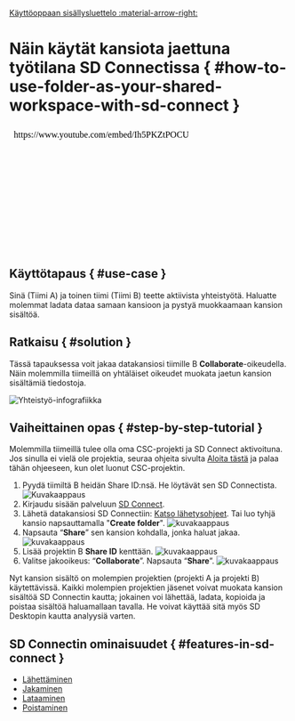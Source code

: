 [Käyttöoppaan sisällysluettelo :material-arrow-right:](sd-services-toc.md)

# Näin käytät kansiota jaettuna työtilana SD Connectissa { #how-to-use-folder-as-your-shared-workspace-with-sd-connect }

<iframe width="400" height="225" srcdoc="https://www.youtube.com/embed/Ih5PKZtPOCU" title="Introducing CSC Sensitive Data Services" frameborder="0" allow="accelerometer; autoplay; clipboard-write; encrypted-media; gyroscope; picture-in-picture; web-share" allowfullscreen></iframe>


## Käyttötapaus { #use-case }

Sinä (Tiimi A) ja toinen tiimi (Tiimi B) teette aktiivista yhteistyötä. Haluatte molemmat ladata dataa samaan kansioon ja pystyä muokkaamaan kansion sisältöä.

## Ratkaisu { #solution }

Tässä tapauksessa voit jakaa datakansiosi tiimille B **Collaborate**-oikeudella. Näin molemmilla tiimeillä on yhtäläiset oikeudet muokata jaetun kansion sisältämiä tiedostoja.

![Yhteistyö-infografiikka](https://a3s.fi/docs-files/sensitive-data/SD_Connect/UseCase_Collaborate.png)



## Vaiheittainen opas { #step-by-step-tutorial }

Molemmilla tiimeillä tulee olla oma CSC-projekti ja SD Connect aktivoituna. Jos sinulla ei vielä ole projektia, seuraa ohjeita sivulta [Aloita tästä](sd-access.md) ja palaa tähän ohjeeseen, kun olet luonut CSC-projektin.

1. Pyydä tiimiltä B heidän Share ID:nsä. He löytävät sen SD Connectista.
![Kuvakaappaus](https://a3s.fi/docs-files/sensitive-data/SD_Connect/UseCase_ShareID.png)
2. Kirjaudu sisään palveluun [SD Connect](./sd-connect-login.md).
3. Lähetä datakansiosi SD Connectiin: [Katso lähetysohjeet](./sd-connect-upload.md). Tai luo tyhjä kansio napsauttamalla "**Create folder**".
![kuvakaappaus](https://a3s.fi/docs-files/sensitive-data/SD_Connect/UseCase_CreateFolder.png)
4. Napsauta “**Share**” sen kansion kohdalla, jonka haluat jakaa.
![kuvakaappaus](https://a3s.fi/docs-files/sensitive-data/SD_Connect/UseCase_ShareButton.png)
5. Lisää projektin B **Share ID** kenttään.
![kuvakaappaus](https://a3s.fi/docs-files/sensitive-data/SD_Connect/UseCase_AddShareID.png)
6. Valitse jakooikeus: “**Collaborate**”. Napsauta “**Share**”.
![kuvakaappaus](https://a3s.fi/docs-files/sensitive-data/SD_Connect/UseCase_SelectPermission.png)

Nyt kansion sisältö on molempien projektien (projekti A ja projekti B) käytettävissä. Kaikki molempien projektien jäsenet voivat muokata kansion sisältöä SD Connectin kautta; jokainen voi lähettää, ladata, kopioida ja poistaa sisältöä haluamallaan tavalla. He voivat käyttää sitä myös SD Desktopin kautta analyysiä varten.

## SD Connectin ominaisuudet { #features-in-sd-connect }

* [Lähettäminen](./sd-connect-upload.md)
* [Jakaminen](./sd-connect-share.md)
* [Lataaminen](./sd-connect-download.md)
* [Poistaminen](./sd-connect-delete.md)
